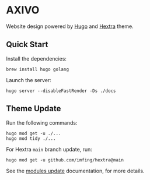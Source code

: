 # AXIVO

Website design powered by [Hugo](https://gohugo.io) and [Hextra](https://github.com/imfing/hextra) theme.

## Quick Start

Install the dependencies:

```shell
brew install hugo golang
```

Launch the server:

```shell
hugo server --disableFastRender -Ds ./docs
```

## Theme Update

Run the following commands:

```shell
hugo mod get -u ./...
hugo mod tidy ./...
```

For Hextra `main` branch update, run:

```shell
hugo mod get -u github.com/imfing/hextra@main
```

See the [modules update](https://gohugo.io/hugo-modules/use-modules/#update-modules) documentation, for more details.
